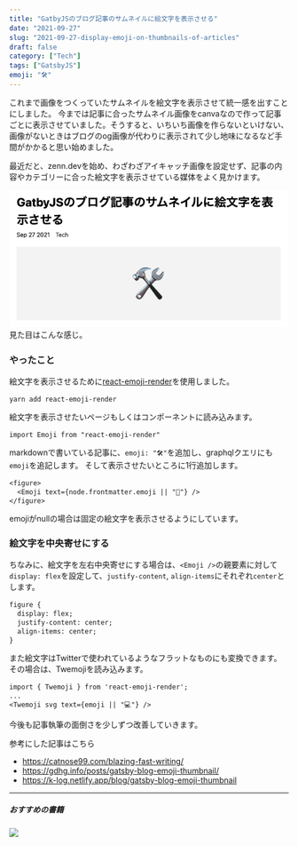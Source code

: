```yaml
---
title: "GatbyJSのブログ記事のサムネイルに絵文字を表示させる"
date: "2021-09-27"
slug: "2021-09-27-display-emoji-on-thumbnails-of-articles"
draft: false
category: ["Tech"]
tags: ["GatsbyJS"]
emoji: "🛠"
---
```


これまで画像をつくっていたサムネイルを絵文字を表示させて統一感を出すことにしました。
今までは記事に合ったサムネイル画像をcanvaなので作って記事ごとに表示させていました。そうすると、いちいち画像を作らないといけない、画像がないときはブログのog画像が代わりに表示されて少し地味になるなど手間がかかると思い始めました。

最近だと、zenn.devを始め、わざわざアイキャッチ画像を設定せず、記事の内容やカテゴリーに合った絵文字を表示させている媒体をよく見かけます。

![thumbnail](./image1.png)  
見た目はこんな感じ。

### やったこと
絵文字を表示させるために[react-emoji-render](https://github.com/tommoor/react-emoji-render)を使用しました。

```
yarn add react-emoji-render
```

絵文字を表示させたいページもしくはコンポーネントに読み込みます。
```
import Emoji from "react-emoji-render"
```

markdownで書いている記事に、`emoji: "🛠"`を追加し、graphqlクエリにも`emoji`を追記します。
そして表示させたいところに1行追加します。
```
<figure>
  <Emoji text={node.frontmatter.emoji || "📝"} />
</figure>
```
emojiがnullの場合は固定の絵文字を表示させるようにしています。

### 絵文字を中央寄せにする

ちなみに、絵文字を左右中央寄せにする場合は、`<Emoji />`の親要素に対して`display: flex`を設定して、`justify-content`, `align-items`にそれぞれ`center`とします。
```
figure {
  display: flex;
  justify-content: center;
  align-items: center;
}
```

また絵文字はTwitterで使われているようなフラットなものにも変換できます。
その場合は、Twemojiを読み込みます。
```
import { Twemoji } from 'react-emoji-render';
...
<Twemoji svg text={emoji || "💻"} />
```

今後も記事執筆の面倒さを少しずつ改善していきます。

参考にした記事はこちら
- https://catnose99.com/blazing-fast-writing/
- https://gdhg.info/posts/gatsby-blog-emoji-thumbnail/
- https://k-log.netlify.app/blog/gatsby-blog-emoji-thumbnail


---


##### おすすめの書籍
<a href="https://www.amazon.co.jp/%E3%80%90%E7%89%B9%E5%85%B8%E4%BB%98%E3%81%8D-%E3%80%91Web%E3%82%B5%E3%82%A4%E3%83%88%E9%AB%98%E9%80%9F%E5%8C%96%E3%81%AE%E3%81%9F%E3%82%81%E3%81%AE-%E9%9D%99%E7%9A%84%E3%82%B5%E3%82%A4%E3%83%88%E3%82%B8%E3%82%A7%E3%83%8D%E3%83%AC%E3%83%BC%E3%82%BF%E3%83%BC%E6%B4%BB%E7%94%A8%E5%85%A5%E9%96%80-Compass-Books%E3%82%B7%E3%83%AA%E3%83%BC%E3%82%BA/dp/4839973008?__mk_ja_JP=%E3%82%AB%E3%82%BF%E3%82%AB%E3%83%8A&crid=3UBWV0C3JXMKN&dchild=1&keywords=GatsbyJS&qid=1634992548&sprefix=gatsbyjs%2Caps%2C181&sr=8-1&linkCode=li3&tag=akurah510-22&linkId=a6da24aada67ceb526a084efce526781&language=ja_JP&ref_=as_li_ss_il" target="_blank"><img border="0" src="//ws-fe.amazon-adsystem.com/widgets/q?_encoding=UTF8&ASIN=4839973008&Format=_SL250_&ID=AsinImage&MarketPlace=JP&ServiceVersion=20070822&WS=1&tag=akurah510-22&language=ja_JP" ></a><img src="https://ir-jp.amazon-adsystem.com/e/ir?t=akurah510-22&language=ja_JP&l=li3&o=9&a=4839973008" width="1" height="1" border="0" alt="" style="border:none !important; margin:0px !important;" />